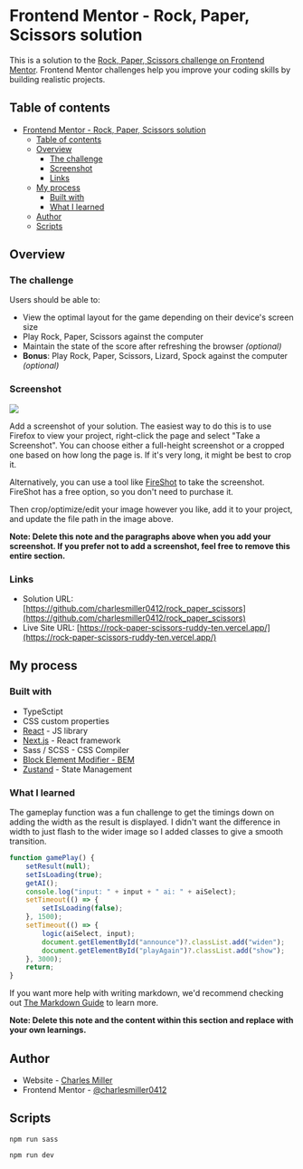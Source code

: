 # Frontend Mentor - Rock, Paper, Scissors solution

This is a solution to the [Rock, Paper, Scissors challenge on Frontend Mentor](https://www.frontendmentor.io/challenges/rock-paper-scissors-game-pTgwgvgH). Frontend Mentor challenges help you improve your coding skills by building realistic projects.

## Table of contents

- [Frontend Mentor - Rock, Paper, Scissors solution](#frontend-mentor---rock-paper-scissors-solution)
  - [Table of contents](#table-of-contents)
  - [Overview](#overview)
    - [The challenge](#the-challenge)
    - [Screenshot](#screenshot)
    - [Links](#links)
  - [My process](#my-process)
    - [Built with](#built-with)
    - [What I learned](#what-i-learned)
  - [Author](#author)
  - [Scripts](#scripts)

## Overview

### The challenge

Users should be able to:

-   View the optimal layout for the game depending on their device's screen size
-   Play Rock, Paper, Scissors against the computer
-   Maintain the state of the score after refreshing the browser _(optional)_
-   **Bonus**: Play Rock, Paper, Scissors, Lizard, Spock against the computer _(optional)_

### Screenshot

![](./Project%20Display%20Images/../../Project%20Display%20Images/rpslsDesktop.png)

Add a screenshot of your solution. The easiest way to do this is to use Firefox to view your project, right-click the page and select "Take a Screenshot". You can choose either a full-height screenshot or a cropped one based on how long the page is. If it's very long, it might be best to crop it.

Alternatively, you can use a tool like [FireShot](https://getfireshot.com/) to take the screenshot. FireShot has a free option, so you don't need to purchase it.

Then crop/optimize/edit your image however you like, add it to your project, and update the file path in the image above.

**Note: Delete this note and the paragraphs above when you add your screenshot. If you prefer not to add a screenshot, feel free to remove this entire section.**

### Links

-   Solution URL: [https://github.com/charlesmiller0412/rock_paper_scissors](https://github.com/charlesmiller0412/rock_paper_scissors)
-   Live Site URL: [https://rock-paper-scissors-ruddy-ten.vercel.app/](https://rock-paper-scissors-ruddy-ten.vercel.app/)

## My process

### Built with

-   TypeSctipt
-   CSS custom properties
-   [React](https://reactjs.org/) - JS library
-   [Next.js](https://nextjs.org/) - React framework
-   Sass / SCSS - CSS Compiler
-   [Block Element Modifier - BEM](https://getbem.com)
-   [Zustand](https://github.com/pmndrs/zustand) - State Management

### What I learned

The gameplay function was a fun challenge to get the timings down on adding the width as the result is displayed. I didn't want the difference in width to just flash to the wider image so I added classes to give a smooth transition.

```js
function gamePlay() {
    setResult(null);
    setIsLoading(true);
    getAI();
    console.log("input: " + input + " ai: " + aiSelect);
    setTimeout(() => {
        setIsLoading(false);
    }, 1500);
    setTimeout(() => {
        logic(aiSelect, input);
        document.getElementById("announce")?.classList.add("widen");
        document.getElementById("playAgain")?.classList.add("show");
    }, 3000);
    return;
}
```

If you want more help with writing markdown, we'd recommend checking out [The Markdown Guide](https://www.markdownguide.org/) to learn more.

**Note: Delete this note and the content within this section and replace with your own learnings.**

## Author

-   Website - [Charles Miller](https://charlesmiller.dev)
-   Frontend Mentor - [@charlesmiller0412](https://www.frontendmentor.io/profile/charlesmiller0412)

## Scripts

`npm run sass`

`npm run dev`
